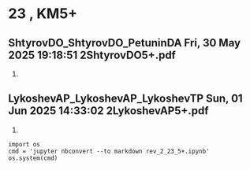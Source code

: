 # **23 , KM5+**

## ShtyrovDO_ShtyrovDO_PetuninDA	Fri, 30 May 2025 19:18:51	2ShtyrovDO5+.pdf

1. 

## LykoshevAP_LykoshevAP_LykoshevTP	Sun, 01 Jun 2025 14:33:02	2LykoshevAP5+.pdf

1. 


```
import os 
cmd = 'jupyter nbconvert --to markdown rev_2_23_5+.ipynb'
os.system(cmd)
```
